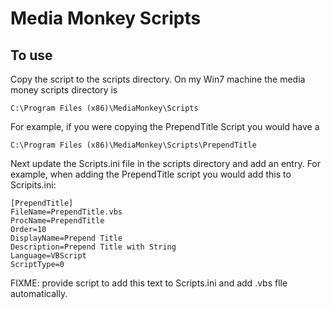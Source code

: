 # Media Monkey Scripts

## To use

Copy the script to the scripts directory.  On my Win7 machine the media money scripts directory is 

```
C:\Program Files (x86)\MediaMonkey\Scripts
```

For example, if you were copying the PrependTitle Script you would have a 

```
C:\Program Files (x86)\MediaMonkey\Scripts\PrependTitle
```

Next update the Scripts.ini file in the scripts directory and add an entry.  For example, when adding the PrependTitle script you would add this to Scripits.ini:

```
[PrependTitle]
FileName=PrependTitle.vbs
ProcName=PrependTitle
Order=10
DisplayName=Prepend Title
Description=Prepend Title with String
Language=VBScript
ScriptType=0
```

FIXME: provide script to add this text to Scripts.ini and add .vbs flle automatically.
